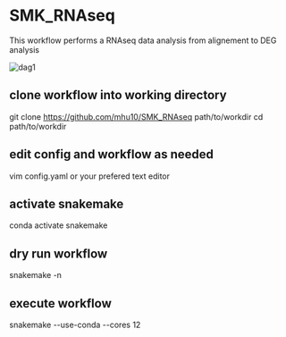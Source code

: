 # SMK_RNAseq

This workflow performs a RNAseq data analysis from alignement to DEG analysis



![dag1](https://user-images.githubusercontent.com/38729968/233199238-f3843147-9f4f-4950-bc82-afb1622abadd.svg)

## clone workflow into working directory
git clone https://github.com/mhu10/SMK_RNAseq path/to/workdir
cd path/to/workdir

## edit config and workflow as needed
vim config.yaml or your prefered text editor


## activate snakemake
conda activate snakemake

## dry run workflow
snakemake -n

## execute workflow
snakemake --use-conda --cores 12
